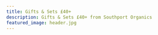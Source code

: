 ```yaml
---
title: Gifts & Sets £40+
description: Gifts & Sets £40+ from Southport Organics
featured_image: header.jpg
---
```

